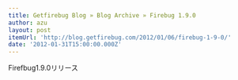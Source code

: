 ```yaml
---
title: Getfirebug Blog » Blog Archive » Firebug 1.9.0
author: azu
layout: post
itemUrl: 'http://blog.getfirebug.com/2012/01/06/firebug-1-9-0/'
date: '2012-01-31T15:00:00.000Z'
---
```

Firefbug1.9.0リリース

